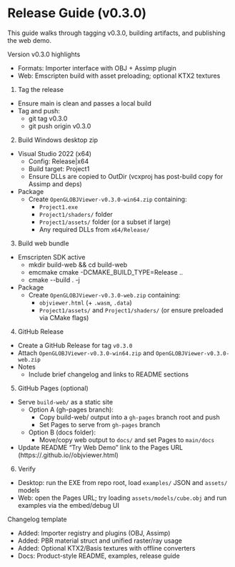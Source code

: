 # Release Guide (v0.3.0)

This guide walks through tagging v0.3.0, building artifacts, and publishing the web demo.

Version v0.3.0 highlights
- Formats: Importer interface with OBJ + Assimp plugin
- Web: Emscripten build with asset preloading; optional KTX2 textures

1) Tag the release
- Ensure main is clean and passes a local build
- Tag and push:
  - git tag v0.3.0
  - git push origin v0.3.0

2) Build Windows desktop zip
- Visual Studio 2022 (x64)
  - Config: Release|x64
  - Build target: Project1
  - Ensure DLLs are copied to OutDir (vcxproj has post-build copy for Assimp and deps)
- Package
  - Create `OpenGLOBJViewer-v0.3.0-win64.zip` containing:
    - `Project1.exe`
    - `Project1/shaders/` folder
    - `Project1/assets/` folder (or a subset if large)
    - Any required DLLs from `x64/Release/`

3) Build web bundle
- Emscripten SDK active
  - mkdir build-web && cd build-web
  - emcmake cmake -DCMAKE_BUILD_TYPE=Release ..
  - cmake --build . -j
- Package
  - Create `OpenGLOBJViewer-v0.3.0-web.zip` containing:
    - `objviewer.html` (+ `.wasm`, `.data`)
    - `Project1/assets/` and `Project1/shaders/` (or ensure preloaded via CMake flags)

4) GitHub Release
- Create a GitHub Release for tag `v0.3.0`
- Attach `OpenGLOBJViewer-v0.3.0-win64.zip` and `OpenGLOBJViewer-v0.3.0-web.zip`
- Notes
  - Include brief changelog and links to README sections

5) GitHub Pages (optional)
- Serve `build-web/` as a static site
  - Option A (gh-pages branch):
    - Copy build-web/ output into a `gh-pages` branch root and push
    - Set Pages to serve from `gh-pages` branch
  - Option B (docs folder):
    - Move/copy web output to `docs/` and set Pages to `main/docs`
- Update README “Try Web Demo” link to the Pages URL (https://<org>.github.io/<repo>/objviewer.html)

6) Verify
- Desktop: run the EXE from repo root, load `examples/` JSON and `assets/` models
- Web: open the Pages URL; try loading `assets/models/cube.obj` and run examples via the embed/debug UI

Changelog template
- Added: Importer registry and plugins (OBJ, Assimp)
- Added: PBR material struct and unified raster/ray usage
- Added: Optional KTX2/Basis textures with offline converters
- Docs: Product-style README, examples, release guide

